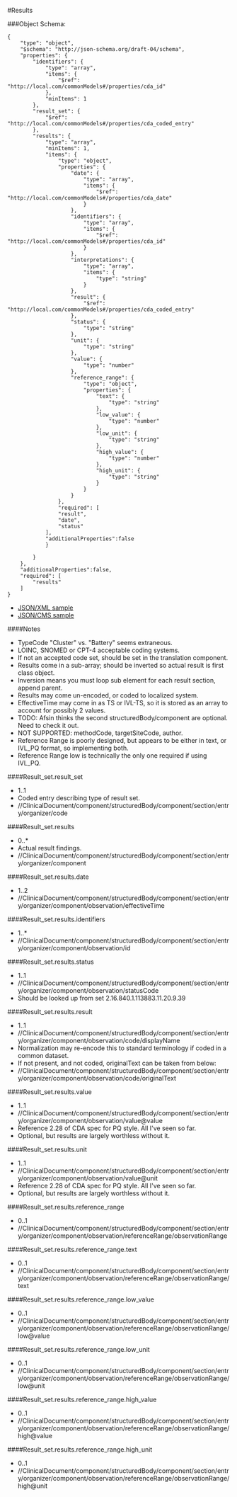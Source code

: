 #Results

###Object Schema:
```
{
    "type": "object",
    "$schema": "http://json-schema.org/draft-04/schema",
    "properties": {
        "identifiers": {
            "type": "array",
            "items": {
                "$ref": "http://local.com/commonModels#/properties/cda_id"
            },
            "minItems": 1
        },
        "result_set": {
            "$ref": "http://local.com/commonModels#/properties/cda_coded_entry"
        },
        "results": {
            "type": "array",
            "minItems": 1,
            "items": {
                "type": "object",
                "properties": {
                    "date": {
                        "type": "array",
                        "items": {
                            "$ref": "http://local.com/commonModels#/properties/cda_date"
                        }
                    },
                    "identifiers": {
                        "type": "array",
                        "items": {
                            "$ref": "http://local.com/commonModels#/properties/cda_id"
                        }
                    },
                    "interpretations": {
                        "type": "array",
                        "items": {
                            "type": "string"
                        }
                    },
                    "result": {
                        "$ref": "http://local.com/commonModels#/properties/cda_coded_entry"
                    },
                    "status": {
                        "type": "string"
                    },
                    "unit": {
                        "type": "string"
                    },
                    "value": {
                        "type": "number"
                    },
                    "reference_range": {
                        "type": "object",
                        "properties": {
                            "text": {
                                "type": "string"
                            },
                            "low_value": {
                                "type": "number"
                            },
                            "low_unit": {
                                "type": "string"
                            },
                            "high_value": {
                                "type": "number"
                            },
                            "high_unit": {
                                "type": "string"
                            }
                        }
                    }
                },
                "required": [
                "result",
                "date",
                "status"
            ],
            "additionalProperties":false
            }
            
        }
    },
    "additionalProperties":false,
    "required": [
        "results"
    ]
}
```

- [JSON/XML sample](samples/results.md)
- [JSON/CMS sample](cmssamples/results.md)


####Notes
- TypeCode "Cluster" vs. "Battery" seems extraneous.
- LOINC, SNOMED or CPT-4 acceptable coding systems.
- If not an accepted code set, should be set in the translation component.
- Results come in a sub-array; should be inverted so actual result is first class object.
- Inversion means you must loop sub element for each result section, append parent.
- Results may come un-encoded, or coded to localized system.
- EffectiveTime may come in as TS or IVL-TS, so it is stored as an array to account for possibly 2 values.
- TODO:  Afsin thinks the second structuredBody/component are optional.  Need to check it out.
- NOT SUPPORTED:  methodCode, targetSiteCode, author.
- Reference Range is poorly designed, but appears to be either in text, or IVL_PQ format, so implementing both.
- Reference Range low is technically the only one required if using IVL_PQ.

####Result_set.result_set
- 1..1
- Coded entry describing type of result set.
- //ClinicalDocument/component/structuredBody/component/section/entry/organizer/code

####Result_set.results
- 0..*
- Actual result findings.
- //ClinicalDocument/component/structuredBody/component/section/entry/organizer/component

####Result_set.results.date
- 1..2
- //ClinicalDocument/component/structuredBody/component/section/entry/organizer/component/observation/effectiveTime

####Result_set.results.identifiers
- 1..*
- //ClinicalDocument/component/structuredBody/component/section/entry/organizer/component/observation/id

####Result_set.results.status
- 1..1
- //ClinicalDocument/component/structuredBody/component/section/entry/organizer/component/observation/statusCode
- Should be looked up from set 2.16.840.1.113883.11.20.9.39

####Result_set.results.result
- 1..1
- //ClinicalDocument/component/structuredBody/component/section/entry/organizer/component/observation/code/displayName
- Normalization may re-encode this to standard terminology if coded in a common dataset.
- If not present, and not coded, originalText can be taken from below:
- //ClinicalDocument/component/structuredBody/component/section/entry/organizer/component/observation/code/originalText

####Result_set.results.value
- 1..1
- //ClinicalDocument/component/structuredBody/component/section/entry/organizer/component/observation/value@value
- Reference 2.28 of CDA spec for PQ style.  All I've seen so far.
- Optional, but results are largely worthless without it.

####Result_set.results.unit
- 1..1
- //ClinicalDocument/component/structuredBody/component/section/entry/organizer/component/observation/value@unit
- Reference 2.28 of CDA spec for PQ style.  All I've seen so far.
- Optional, but results are largely worthless without it.

####Result_set.results.reference_range
- 0..1
- //ClinicalDocument/component/structuredBody/component/section/entry/organizer/component/observation/referenceRange/observationRange

####Result_set.results.reference_range.text
- 0..1
- //ClinicalDocument/component/structuredBody/component/section/entry/organizer/component/observation/referenceRange/observationRange/text

####Result_set.results.reference_range.low_value
- 0..1
- //ClinicalDocument/component/structuredBody/component/section/entry/organizer/component/observation/referenceRange/observationRange/low@value

####Result_set.results.reference_range.low_unit
- 0..1
- //ClinicalDocument/component/structuredBody/component/section/entry/organizer/component/observation/referenceRange/observationRange/low@unit

####Result_set.results.reference_range.high_value
- 0..1
- //ClinicalDocument/component/structuredBody/component/section/entry/organizer/component/observation/referenceRange/observationRange/high@value

####Result_set.results.reference_range.high_unit
- 0..1
- //ClinicalDocument/component/structuredBody/component/section/entry/organizer/component/observation/referenceRange/observationRange/high@unit
